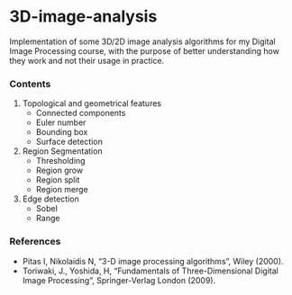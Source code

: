 # 3D-image-analysis
Implementation of some 3D/2D image analysis algorithms for my Digital Image Processing course, with the purpose of better understanding how they work and not their usage in practice.

### Contents

1. Topological and geometrical features
   * Connected components
   * Euler number
   * Bounding box
   * Surface detection
2. Region Segmentation
   * Thresholding
   * Region grow
   * Region split
   * Region merge
3. Edge detection
   * Sobel
   * Range

### References
* Pitas I, Nikolaidis N, “3-D image processing algorithms”, Wiley (2000).
* Toriwaki, J., Yoshida, H, “Fundamentals of Three-Dimensional Digital Image Processing”, Springer-Verlag London (2009).
